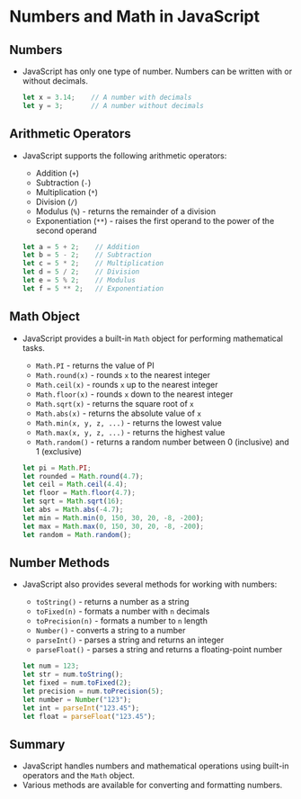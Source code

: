 # Numbers and Math in JavaScript

## Numbers
- JavaScript has only one type of number. Numbers can be written with or without decimals.
    ```javascript
    let x = 3.14;    // A number with decimals
    let y = 3;       // A number without decimals
    ```

## Arithmetic Operators
- JavaScript supports the following arithmetic operators:
    - Addition (`+`)
    - Subtraction (`-`)
    - Multiplication (`*`)
    - Division (`/`)
    - Modulus (`%`) - returns the remainder of a division
    - Exponentiation (`**`) - raises the first operand to the power of the second operand

    ```javascript
    let a = 5 + 2;    // Addition
    let b = 5 - 2;    // Subtraction
    let c = 5 * 2;    // Multiplication
    let d = 5 / 2;    // Division
    let e = 5 % 2;    // Modulus
    let f = 5 ** 2;   // Exponentiation
    ```

## Math Object
- JavaScript provides a built-in `Math` object for performing mathematical tasks.
    - `Math.PI` - returns the value of PI
    - `Math.round(x)` - rounds `x` to the nearest integer
    - `Math.ceil(x)` - rounds `x` up to the nearest integer
    - `Math.floor(x)` - rounds `x` down to the nearest integer
    - `Math.sqrt(x)` - returns the square root of `x`
    - `Math.abs(x)` - returns the absolute value of `x`
    - `Math.min(x, y, z, ...)` - returns the lowest value
    - `Math.max(x, y, z, ...)` - returns the highest value
    - `Math.random()` - returns a random number between 0 (inclusive) and 1 (exclusive)

    ```javascript
    let pi = Math.PI;
    let rounded = Math.round(4.7);
    let ceil = Math.ceil(4.4);
    let floor = Math.floor(4.7);
    let sqrt = Math.sqrt(16);
    let abs = Math.abs(-4.7);
    let min = Math.min(0, 150, 30, 20, -8, -200);
    let max = Math.max(0, 150, 30, 20, -8, -200);
    let random = Math.random();
    ```

## Number Methods
- JavaScript also provides several methods for working with numbers:
    - `toString()` - returns a number as a string
    - `toFixed(n)` - formats a number with `n` decimals
    - `toPrecision(n)` - formats a number to `n` length
    - `Number()` - converts a string to a number
    - `parseInt()` - parses a string and returns an integer
    - `parseFloat()` - parses a string and returns a floating-point number

    ```javascript
    let num = 123;
    let str = num.toString();
    let fixed = num.toFixed(2);
    let precision = num.toPrecision(5);
    let number = Number("123");
    let int = parseInt("123.45");
    let float = parseFloat("123.45");
    ```

## Summary
- JavaScript handles numbers and mathematical operations using built-in operators and the `Math` object.
- Various methods are available for converting and formatting numbers.
